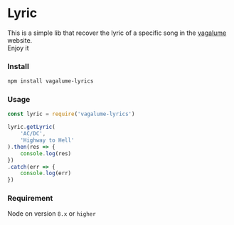 # Lyric

This is a simple lib that recover the lyric of a specific song in the [vagalume](https://www.vagalume.com.br/) website.  
Enjoy it

### Install

```bash
npm install vagalume-lyrics
```

### Usage

```js
const lyric = require('vagalume-lyrics')

lyric.getLyric(
    'AC/DC',
    'Highway to Hell'
).then(res => {
    console.log(res)
})
.catch(err => {
    console.log(err)
})
```

### Requirement

Node on version `8.x` or `higher`